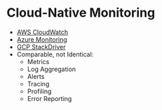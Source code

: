 # Cloud-Native Monitoring

* [AWS CloudWatch](https://docs.aws.amazon.com/cloudwatch/index.html)
* [Azure Monitoring](https://docs.microsoft.com/en-us/azure/azure-monitor/)
* [GCP StackDriver](https://cloud.google.com/stackdriver/)
* Comparable, not Identical:
  * Metrics
  * Log Aggregation
  * Alerts
  * Tracing
  * Profiling
  * Error Reporting

